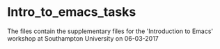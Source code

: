 # Intro_to_emacs_tasks

The files contain the supplementary files for the 'Introduction to Emacs' workshop at Southampton University on 06-03-2017
